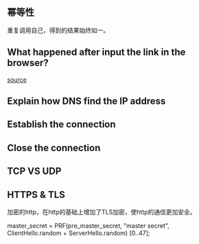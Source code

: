 ## 幂等性
重复调用自己，得到的结果始终如一。


## What happened after input the link in the browser?
[source](https://blog.csdn.net/qq_31965515/article/details/81295151)



## Explain how DNS find the IP address


## Establish the connection


## Close the connection


## TCP VS UDP


## HTTPS & TLS
加密的http，在http的基础上增加了TLS加密，使http的通信更加安全。



master_secret = PRF(pre_master_secret, "master secret", ClientHello.random + ServerHello.random) [0..47];
